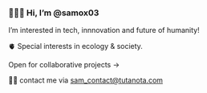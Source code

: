 
### 👩🏽‍🚀 Hi, I’m @samox03

I’m interested in tech, innnovation and future of humanity!

🫀 Special interests in ecology & society.

Open for collaborative projects ->

🤲🏾 contact me via sam_contact@tutanota.com

<!--
**samox03/samox03** is a ✨ _special_ ✨ repository because its `README.md` (this file) appears on your GitHub profile.

Here are some ideas to get you started:

- 🔭 I’m currently working on ...
- 🌱 I’m currently learning ...
- 👯 I’m looking to collaborate on ...
- 🤔 I’m looking for help with ...
- 💬 Ask me about ...
- 📫 How to reach me: ...
- 😄 Pronouns: ...
- ⚡ Fun fact: ...
-->
